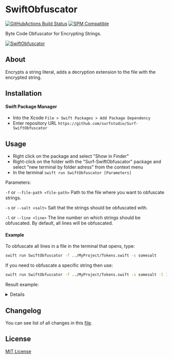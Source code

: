 # SwiftObfuscator

[![GitHubActions Build Status](https://github.com/surfstudio/Surf-SwiftObfuscator/workflows/Build/badge.svg)](https://github.com/surfstudio/Surf-SwiftObfuscator/actions)
[![SPM Compatible](https://img.shields.io/badge/SPM-compatible-blue.svg)](https://github.com/apple/swift-package-manager)

Byte Code Obfuscator for Encrypting Strings.

[![SwiftObfuscator](https://i.ibb.co/g9wMLyb/Surf-Obfuscator.png)](https://github.com/surfstudio/SurfPlaybook)

## About

Encrypts a string literal, adds a decryption extension to the file with the encrypted string.

## Installation

#### Swift Package Manager

- Into the Xcode `File > Swift Packages > Add Package Dependency`
- Enter repository URL `https://github.com/surfstudio/Surf-SwiftObfuscator`

## Usage

- Right click on the package and select "Show in Finder"
- Right-click on the folder with the "Surf-SwiftObfuscator" package and select "new terminal by folder adress" from the context menu
- In the terminal `swift run SwiftObfuscator [Parameters]`

Parameters:

`-f` or `--file-path <file-path>` Path to the file where you want to obfuscate strings.

`-s` or `--salt <salt>` Salt that the strings should be obfuscated with.

`-l` or `--line <line>` The line number on which strings should be obfuscated. By default, all lines will be obfuscated.


#### Example

To obfuscate all lines in a file in the terminal that opens, type:

```bash
swift run SwiftObfuscator -f ../MyProject/Tokens.swift -s somesalt
```
If you need to obfuscate a specific string then use:

```bash
swift run SwiftObfuscator -f ../MyProject/Tokens.swift -s somesalt -l 135
```

Result example:

<details>
File before change:

```swift
import UIKit

class ViewController: UIViewController {

    enum Tokens {
        static let value1 = "value1"
        static let value2 = "value2"
        static let value3 = "value3"
    }

    override func viewDidLoad() {
        super.viewDidLoad()
        print("string1", "string2")
    }

}
```

File after change:

```swift
// swiftlint:disable line_length
import Obfuscator

import UIKit

class ViewController: UIViewController {

    enum Tokens {
    // Obfuscated from "value1"
        static let value1 = Obfuscator.default.reveal(key: [7, 22, 9, 7, 20, 70]) ?? ""
    // Obfuscated from "value2"
        static let value2 = Obfuscator.default.reveal(key: [7, 22, 9, 7, 20, 69]) ?? ""
    // Obfuscated from "value3"
        static let value3 = Obfuscator.default.reveal(key: [7, 22, 9, 7, 20, 68]) ?? ""
    }

    override func viewDidLoad() {
        super.viewDidLoad()
        print(Obfuscator.default.reveal(key: [2, 3, 23, 27, 31, 16, 84]) ?? "", Obfuscator.default.reveal(key: [2, 3, 23, 27, 31, 16, 87]) ?? "")
    }

}

fileprivate extension Obfuscator {

    @inline(__always)
    static var `default`: Obfuscator {
        return Obfuscator(withSalt: "qwer")
    }

}
```

</details>

## Changelog

You can see list of all changes in this [file](./CHANGELOG.md).

## License

[MIT License](./LICENSE)